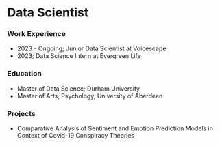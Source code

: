 # Data Scientist

### Work Experience
- 2023 - Ongoing; Junior Data Scientist at Voicescape
- 2023; Data Science Intern at Evergreen Life 

### Education
- Master of Data Science; Durham University
- Master of Arts, Psychology, University of Aberdeen

### Projects
- Comparative Analysis of Sentiment and Emotion Prediction Models in Context of Covid-19 Conspiracy Theories
